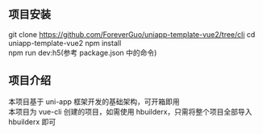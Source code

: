 ## 项目安装

git clone https://github.com/ForeverGuo/uniapp-template-vue2/tree/cli
cd uniapp-template-vue2 
npm install  
npm run dev:h5(参考 package.json 中的命令)

## 项目介绍

本项目基于 uni-app 框架开发的基础架构，可开箱即用  
本项目为 vue-cli 创建的项目，如需使用 hbuilderx，只需将整个项目全部导入 hbuilderx 即可   

